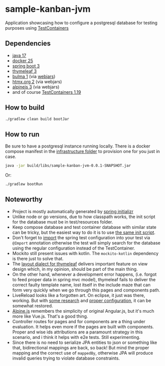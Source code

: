 # sample-kanban-jvm

Application showcasing how to configure a postgresql database for testing
purposes using [TestContainers][testcontainers]

## Dependencies

- [java 17][java]
- [docker 25][docker]
- [spring boot 3][spring-boot]
- [thymeleaf 3][thymeleaf]
- [bulma 1][bulma] (via [webjars][webjars])
- [htmx.org 2][htmx] (via webjars)
- [alpinejs 3][alpinejs] (via webjars)
- and of course [TestContainers 1.19][testcontainers]

## How to build

```bash
./gradlew clean build bootJar
```

## How to run

Be sure to have a postgresql instance running locally. There is a docker compose 
manifest in the [infrastructure folder][infrastructure] to provision one for you
just in case.

```bash
java -jar build/libs/sample-kanban-jvm-0.0.1-SNAPSHOT.jar
```

Or:

```bash
./gradlew bootRun
```

## Noteworthy

- Project is mostly automatically generated by [spring initializr][initializr]
- Unlike node or go versions, due to how classpath works, the init script for
  the database must be in test/resources folder.
- Keep compose database and test container database with similar state can be
  tricky, but the easiest way to do it is to use [the same init script][sql].
- Don't forget to [import][spring-config-import] the spring test configuration
  into your test via `@Import` annotation otherwise the test will simply search
  for the database using the regular configuration instead of the TestContainer.
- Mockito still present issues with kotlin. The `mockito-kotlin` dependency is
  there just to solve that.
- The [layout dialect for thymeleaf][layout]
  delivers important feature on view design which, in my opinion, should be part
  of the main thing.
- On the other hand, whenever a development error happens, (i.e. forgot to feed
  proper data in spring mvc model), thymeleaf fails to deliver the correct
  faulty template name, lost itself in the include maze that can form very
  quickly when we go through this pages and components path.
- LiveReload looks like a forgotten art. On eclipse, it just was there, working.
  But with [some research][thm-live-reload] and
  [proper configuration][dev-profile], it can be somewhat restored.
- [Alpine.js][alpinejs] remembers the simplicity of original Angular.js, but
  it's much more like Vue.js. That's a good thing.
- Controller routes for pages and for components are a thing under evaluation.
  It helps even more if the pages are built with components. Proper and wise ids
  attributions are a paramount strategy in this scenario, and i think it helps
  with e2e tests. Still experimenting.
- Since there is no need to serialize JPA entities to json or something like
  that, bidirectional mappings are back, so back! But mind the proper mapping
  and the correct use of `mappedBy`, otherwise JPA will produce invalid queries
  trying to violate database constraints.

[testcontainers]: https://testcontainers.com/
[java]: https://dev.java/download/
[docker]: https://docs.docker.com/engine/install/
[spring-boot]: https://spring.io/projects/spring-boot
[thymeleaf]: https://www.thymeleaf.org/doc/tutorials/3.1/usingthymeleaf.html
[bulma]: https://bulma.io/documentation/
[webjars]: https://www.webjars.org/
[htmx]: https://htmx.org/docs/#introduction
[infrastructure]: ../infrastructure/docker-compose.yml
[initializr]: <https://start.spring.io/#!type=gradle-project-kotlin&language=kotlin&platformVersion=3.3.0&packaging=jar&jvmVersion=17&groupId=sample.testcontainer&artifactId=kanban&name=sample-kanban-jvm&description=Demo%20project%20for%20Spring%20Boot%2C%20Kotlin%20and%20TestContainers&packageName=sample.testcontainer.kanban&dependencies=web,testcontainers,postgresql,thymeleaf,data-jpa>
[sql]: ./src/test/resources/initial-state.sql
[spring-config-import]: ./src/test/kotlin/sample/testcontainer/kanban/services/BoardServiceTestWithTestContainers.kt
[layout]: https://ultraq.github.io/thymeleaf-layout-dialect/getting-started/
[thm-live-reload]: https://attacomsian.com/blog/spring-boot-auto-reload-thymeleaf-templates
[dev-profile]: ./src/main/resources/application-dev.properties
[alpinejs]: https://alpinejs.dev
